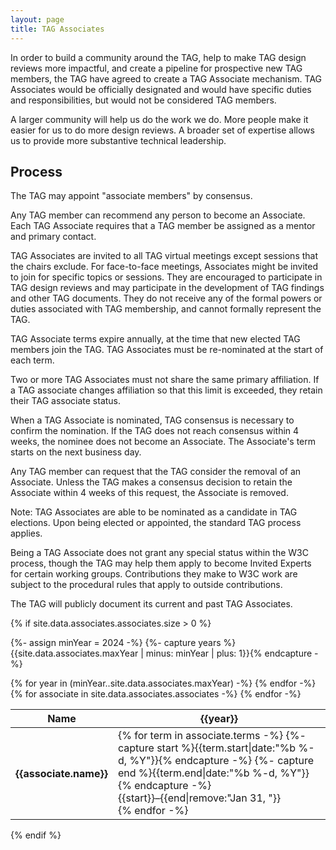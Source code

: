 ```yaml
---
layout: page
title: TAG Associates
---
```


In order to build a community around the TAG, help to make TAG design reviews more impactful, and
create a pipeline for prospective new TAG members, the TAG have agreed to create a TAG Associate
mechanism. TAG Associates would be officially designated and would have specific duties and
responsibilities, but would not be considered TAG members.

A larger community will help us do the work we do. More people make it easier for us to do more
design reviews. A broader set of expertise allows us to provide more substantive technical
leadership.

## Process

The TAG may appoint "associate members" by consensus.

Any TAG member can recommend any person to become an Associate. Each TAG Associate requires that a
TAG member be assigned as a mentor and primary contact.

TAG Associates are invited to all TAG virtual meetings except sessions that the chairs exclude. For
face-to-face meetings, Associates might be invited to join for specific topics or sessions. They are
encouraged to participate in TAG design reviews and may participate in the development of TAG
findings and other TAG documents. They do not receive any of the formal powers or duties associated
with TAG membership, and cannot formally represent the TAG.

TAG Associate terms expire annually, at the time that new elected TAG members join the TAG. TAG
Associates must be re-nominated at the start of each term.

Two or more TAG Associates must not share the same primary affiliation. If a TAG associate changes
affiliation so that this limit is exceeded, they retain their TAG associate status.

When a TAG Associate is nominated, TAG consensus is necessary to confirm the nomination. If the TAG
does not reach consensus within 4 weeks, the nominee does not become an Associate. The Associate's
term starts on the next business day.

Any TAG member can request that the TAG consider the removal of an Associate. Unless the TAG makes a
consensus decision to retain the Associate within 4 weeks of this request, the Associate is removed.

Note: TAG Associates are able to be nominated as a candidate in TAG elections. Upon being elected or
appointed, the standard TAG process applies.

Being a TAG Associate does not grant any special status within the W3C process, though the TAG may
help them apply to become Invited Experts for certain working groups. Contributions they make to W3C
work are subject to the procedural rules that apply to outside contributions.

The TAG will publicly document its current and past TAG Associates.

{% if site.data.associates.associates.size > 0 %}
<link rel="stylesheet" href="/history/members.css">

{%- assign minYear = 2024 -%}
{%- capture years %}{{site.data.associates.maxYear | minus: minYear | plus: 1}}{% endcapture -%}

<table id="membersList" style="--minYear: {{minYear}}; --years: {{years}}">
  <thead class="years">
    <tr>
      <th>Name</th>
      {% for year in (minYear..site.data.associates.maxYear) -%}
        <th>{{year}}</th>
      {% endfor -%}
    </tr>
  </thead>
  {% for associate in site.data.associates.associates -%}
    <tr>
      <th class="name" scope="row">{{associate.name}}</th>
      <td class="terms" colspan="{{years}}">
        {% for term in associate.terms -%}
        {%- capture start %}{{term.start|date:"%b %-d, %Y"}}{% endcapture -%}
        {%- capture end %}{{term.end|date:"%b %-d, %Y"}}{% endcapture -%}
          <div class="term appointed" title="{{start}} &ndash; {{end}}"
               style="--sy:{{term.start|date:"%Y"}}; --sm:{{term.start|date:"%-m"}}; --sd:{{term.start|date:"%-d"}}; --ey:{{term.end|date:"%Y"}}; --em:{{term.end|date:"%-m"}}; --ed:{{term.end|date:"%-d"}}">
               {{start}}&ndash;{{end|remove:"Jan 31, "}}
          </div>
        {% endfor -%}
      </td>
    </tr>
  {% endfor -%}
</table>

{% endif %}
